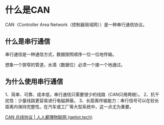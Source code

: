 # 什么是CAN

CAN（Controller Area Network（控制器局域网））是一种串行通信协议。

## 什么是串行通信

串行通信是一种通信方式，数据按照顺序一位一位地传输。

想象一个狭窄的管道，水滴（数据位）必须一个接一个地通过。

## 为什么使用串行通信

1、简单、可靠、成本低，串行通信只需要很少的线路（CAN只用两根）。
2、抗干扰性：少量线路更容易进行电磁屏蔽。
3、长距离传输能力：串行信号可以在较长距离内保持完整性。在汽车或工厂等大型系统中，这一点尤为重要。



[CAN 总线协议 | 人人都懂物联网 (getiot.tech)](https://getiot.tech/canbus/canbus-protocol)